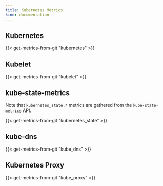 ```yaml
---
title: Kubernetes Metrics
kind: documentation
---
```


## Kubernetes

{{< get-metrics-from-git "kubernetes" >}}

## Kubelet

{{< get-metrics-from-git "kubelet" >}}

## kube-state-metrics

Note that `kubernetes_state.*` metrics are gathered from the `kube-state-metrics` API.

{{< get-metrics-from-git "kubernetes_state" >}}

## kube-dns

{{< get-metrics-from-git "kube_dns" >}}

## Kubernetes Proxy

{{< get-metrics-from-git "kube_proxy" >}}
